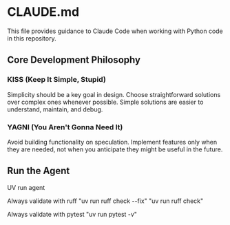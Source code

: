 # CLAUDE.md

This file provides guidance to Claude Code when working with Python code in this repository.

## Core Development Philosophy

### KISS (Keep It Simple, Stupid)

Simplicity should be a key goal in design. Choose straightforward solutions over complex ones whenever possible. Simple solutions are easier to understand, maintain, and debug.

### YAGNI (You Aren't Gonna Need It)

Avoid building functionality on speculation. Implement features only when they are needed, not when you anticipate they might be useful in the future.

## Run the Agent

UV run agent

Always validate with ruff
"uv run ruff check --fix"
"uv run ruff check"

Always validate with pytest
"uv run pytest -v"
